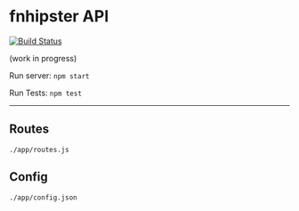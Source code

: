 # fnhipster API

[![Build Status](https://travis-ci.org/carlosacabrera/anothernodeframework.svg?branch=master)](https://travis-ci.org/carlosacabrera/anothernodeframework)

(work in progress)

Run server: `npm start`

Run Tests: `npm test`


---

## Routes
`./app/routes.js`
## Config
`./app/config.json`
